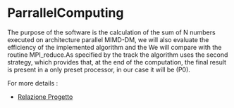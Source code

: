 # ParrallelComputing

The purpose of the software is the calculation of the sum of N numbers executed on architecture parallel MIMD-DM, we will also evaluate the efficiency of the implemented algorithm and the
We will compare with the routine MPI_reduce.As specified by the track the algorithm uses the second strategy, which provides that, at the end of the computation, the final result is present in a only preset processor, in our case it will be (P0).

For more details : 
* [Relazione Progetto ](https://github.com/MattiaDiPalma00/ParrallelComputing/blob/main/Progetto%20CPD.pdf)

